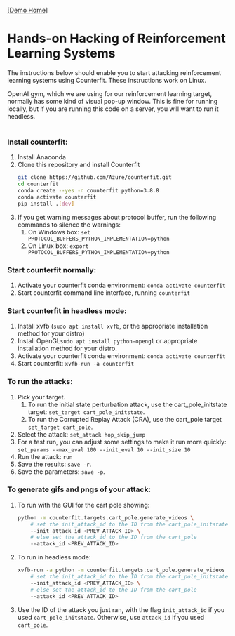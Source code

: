 [[Demo Home]](./README.md)
# Hands-on Hacking of Reinforcement Learning Systems

The instructions below should enable you to start attacking reinforcement learning systems using Counterfit. These instructions work on Linux.

OpenAI gym, which we are using for our reinforcement learning target, normally has some kind of visual pop-up window. This is fine for running locally, but if you are running this code on a server, you will want to run it headless.<br><br>

### Install counterfit:
1. Install Anaconda
1. Clone this repository and install Counterfit
    ```bash
    git clone https://github.com/Azure/counterfit.git
    cd counterfit
    conda create --yes -n counterfit python=3.8.8
    conda activate counterfit
    pip install .[dev]
    ```
1. If you get warning messages about protocol buffer, run the following commands to silence the warnings:
   1. On Windows box: `set PROTOCOL_BUFFERS_PYTHON_IMPLEMENTATION=python`
   1. On Linux box: `export PROTOCOL_BUFFERS_PYTHON_IMPLEMENTATION=python`

### Start counterfit normally:
1. Activate your counterfit conda environment: `conda activate counterfit`
1. Start counterfit command line interface, running `counterfit`

### Start counterfit in headless mode:
1. Install xvfb (`sudo apt install xvfb`, or the appropriate installation method for your distro)
1. Install OpenGL`sudo apt install python-opengl` or appropriate installation method for your distro.
1. Activate your counterfit conda environment: `conda activate counterfit`
1. Start counterfit: `xvfb-run -a counterfit`

### To run the attacks:
1. Pick your target.
   1. To run the initial state perturbation attack, use the cart_pole_initstate target: `set_target cart_pole_initstate`.
   1. To run the Corrupted Replay Attack (CRA), use the cart_pole target `set_target cart_pole`.
1. Select the attack: `set_attack hop_skip_jump`
1. For a test run, you can adjust some settings to make it run more quickly: `set_params --max_eval 100 --init_eval 10 --init_size 10` 
1. Run the attack: `run`
1. Save the results: `save -r`.
1. Save the parameters: `save -p`.

### To generate gifs and pngs of your attack:

1. To run with the GUI for the cart pole showing:
   ```bash
   python -m counterfit.targets.cart_pole.generate_videos \
       # set the init_attack_id to the ID from the cart_pole_initstate 
       --init_attack_id <PREV_ATTACK_ID> \
       # else set the attack_id to the ID from the cart_pole
       --attack_id <PREV_ATTACK_ID>
   ```
2. To run in headless mode:
   ```bash
   xvfb-run -a python -m counterfit.targets.cart_pole.generate_videos \
       # set the init_attack_id to the ID from the cart_pole_initstate 
       --init_attack_id <PREV_ATTACK_ID> \
       # else set the attack_id to the ID from the cart_pole
       --attack_id <PREV_ATTACK_ID>
   ```
3.    Use the ID of the attack you just ran, with the flag `init_attack_id` if you used `cart_pole_initstate`. Otherwise, use `attack_id` if you used `cart_pole`.